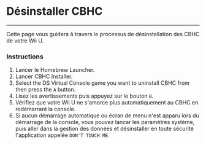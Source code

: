 # Désinstaller CBHC
---
Cette page vous guidera à travers le processus de désinstallation des CBHC de votre Wii U.

### Instructions

1. Lancer le Homebrew Launcher.
1. Lancer CBHC Installer.
1. Select the DS Virtual Console game you want to uninstall CBHC from then press the `A` button.
1. Lisez les avertissements puis appuyez sur le bouton `B`.
1. Vérifiez que votre Wii U ne s'amorce plus automatiquement au CBHC en redémarrant la console.
1. Si aucun démarrage automatique ou écran de menu n'est apparu lors du démarrage de la console, vous pouvez lancer les paramètres système, puis aller dans la gestion des données et désinstaller en toute sécurité l'application appelée `DON'T TOUCH ME`.